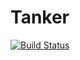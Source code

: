 Tanker
======
[![Build Status](https://travis-ci.org/harbors/tanker.png?branch=master)](https://travis-ci.org/harbors/tanker)
